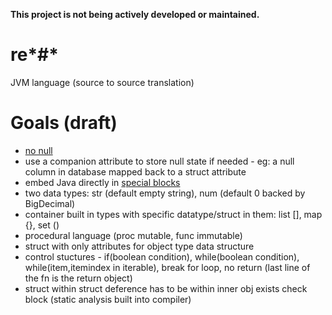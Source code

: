 **This project is not being actively developed or maintained.**

# re*#*
JVM language (source to source translation)

# Goals (draft)

* [no null](http://stackoverflow.com/questions/28106234/are-there-languages-without-null)
* use a companion attribute to store null state if needed - eg: a null column in database mapped back to a struct attribute
* embed Java directly in [special blocks](https://msdn.microsoft.com/en-us/library/ms973872.aspx) 
* two data types: str (default empty string), num (default 0 backed by BigDecimal)
* container built in types with specific datatype/struct in them: list [], map {}, set () 
* procedural language (proc mutable, func immutable)
* struct with only attributes for object type data structure
* control stuctures - if(boolean condition), while(boolean condition), while(item,itemindex in iterable), break for loop, no return (last line of the fn is the return object)
* struct within struct deference has to be within inner obj exists check block (static analysis built into compiler)
